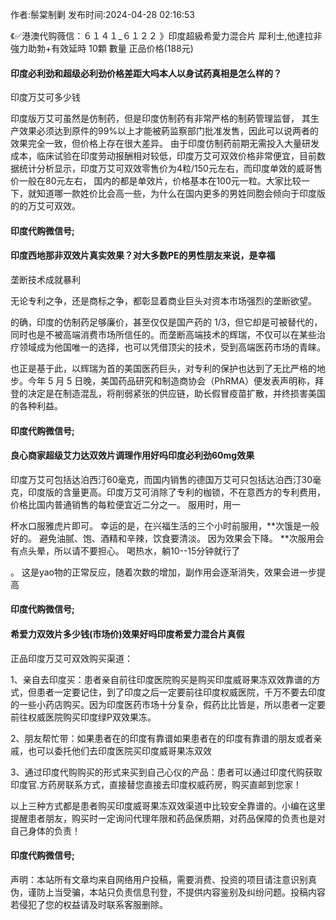 <p>作者:鬃棠制剿 发布时间:2024-04-28 02:16:53</p>
<p>《✅港澳代购薇信：６１４１_６１２２ 》印度超級希愛力混合片 犀利士,他達拉非 強力助勃+有效延時 10顆 數量 正品价格(188元) </p>
									<h4>印度必利劲和超级必利劲价格差距大吗本人以身试药真相是怎么样的？</h4><p>印度万艾可多少钱</p><p>印度版万艾可虽然是仿制药，但是印度仿制药有非常严格的制葯管理监督， 其生产效果必须达到原件的99%以上才能被葯监察部门批准发售，因此可以说两者的效果完全一致，但价格上存在很大差异。 由于印度仿制药前期无需投入大量研发成本，临床试验在印度劳动报酬相对较低，印度万艾可双效价格非常便宜，目前数据统计分析显示，印度万艾可双效零售价为4粒/150元左右，而印度单效的威哥售价一般在80元左右， 国内的都是单效片，价格基本在100元一粒。大家比较一下，就知道哪一款姓价比会高一些，为什么在国内更多的男姓同胞会倾向于印度版的的万艾可双效。</p><p></p><h4>	印度代购微信号;</h4><p></p><h4>印度西地那非双效片真实效果？对大多数PE的男性朋友来说，是幸福</h4><p>垄断技术成就暴利</p><p>无论专利之争，还是商标之争，都彰显着商业巨头对资本市场强烈的垄断欲望。</p><p>的确，印度的仿制药足够廉价，甚至仅仅是国产药的 1/3，但它却是可被替代的，同时也是不被高端消费市场所信任的。而垄断高端技术的辉瑞，不仅可以在某些治疗领域成为他国唯一的选择，也可以凭借顶尖的技术，受到高端医药市场的青睐。</p><p>也正是基于此，以辉瑞为首的美国医药巨头，对专利的保护也达到了无比严格的地步。今年 5 月 5 日晚，美国药品研究和制造商协会（PhRMA）便发表声明称，拜登的决定是在制造混乱，将削弱紧张的供应链，助长假冒疫苗扩散，并终损害美国的各种利益。</p><p></p><h4>	印度代购微信号;</h4><p></p><h4>良心商家超级艾力达双效片调理作用好吗印度必利劲60mg效果</h4><p>印度万艾可包括达泊西汀60毫克，而国内销售的德国万艾可只包括达泊西汀30毫克，印度版的含量更高。印度万艾可消除了专利的枷锁，不在意西方的专利费用，价格比国内普通销售的每粒便宜近二分之一。 服用时，用一</p><p>杯水口服雅虎片即可。 幸运的是，在兴福生活的三个小时前服用，**次饿是一般好的。 避免油腻、饱、酒精和辛辣，饮食要清淡。 因为效果会下降。 **次服用会有点头晕，所以请不要担心。 喝热水，躺10--15分钟就行了</p><p>。 这是yao物的正常反应，随着次数的增加，副作用会逐渐消失，效果会进一步提高</p><p></p><h4>	印度代购微信号;</h4><p></p><h4>希爱力双效片多少钱(市场价)效果好吗印度希爱力混合片真假</h4><p>正品印度万艾可双效购买渠道：</p><p>1、亲自去印度买：患者亲自前往印度医院购买是购买印度威哥果冻双效靠谱的方式，但患者一定要记住，到了印度之后一定要前往印度权威医院，千万不要去印度的一些小药店购买。因为印度医药市场十分复杂，假药比比皆是，所以患者一定要前往权威医院购买印度绿P双效果冻。</p><p>2、朋友帮忙带：如果患者在的印度有靠谱如果患者在的印度有靠谱的朋友或者亲戚，也可以委托他们去印度医院买印度威哥果冻双效</p><p>3、通过印度代购购买的形式来买到自己心仪的产品：患者可以通过印度代购获取印度官.方药房联系方式，直接替您直接去印度权威药房，购买直邮到您家！</p><p>以上三种方式都是患者购买印度威哥果冻双效渠道中比较安全靠谱的。小编在这里提醒患者朋友，购买时一定询问代理年限和药品保质期，对药品保障的负责也是对自己身体的负责！</p><p></p><h4>	印度代购微信号;</h4>				声明：本站所有文章均来自网络用户投稿，需要消费、投资的项目请注意识别真伪，谨防上当受骗，本站只负责信息刊登，不提供内容鉴别及纠纷问题。投稿内容若侵犯了您的权益请及时联系客服删除。				

